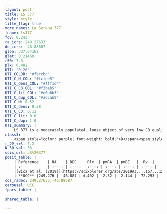```yaml
---
layout: post
title: LS 377
style: style
title_flag: true
more_names: La Serena 377
fname: ls377
fov: 0.243
ra_icrs: 249.27633
de_icrs: -46.88687
glon: 337.64162
glat: 0.21469
r50: 7.3
plx: 0.402
UTI: "0.20"
UTI_COLOR: "#fbccbd"
UTI_C_N_COL: "#fcfee5"
UTI_C_dens_COL: "#fff1d4"
UTI_C_C3_COL: "#f3bab5"
UTI_C_lit_COL: "#e0a6b3"
UTI_C_dup_COL: "#a6cab9"
UTI_C_N: 0.52
UTI_C_dens: 0.38
UTI_C_C3: 0.12
UTI_C_lit: 0.0
UTI_C_dup: 1.0
UTI_summary: |
    LS 377 is a moderately populated, loose object of very low C3 quality. It is rarely studied in the literature, with no articles listed in the last 6 years.
class3: |
    <span style="color: purple; font-weight: bold;">D</span><span style="color: red; font-weight: bold;">C</span>
r_50_val: 7.3
N_50_val: 53
scix_url: LS%20377
posit_table: |
    | Reference    | RA    | DEC   | Plx  | pmRA  | pmDE   |  Rv  |
    | :---         | :---: | :---: | :---: | :---: | :---: | :---: |
    |[Bica et al. (2019)](https://scixplorer.org/abs/2019AJ....157...12B) | 249.336 | -46.894 | -- | -- | -- | -- |
    | **UCC** |249.276 | -46.887 | 0.402 | -2.32 | -2.144 | -72.293 | 
cds_radec: 249.27633,-46.88687
carousel: UCC
fpars_table: |
    
shared_table: |
    
---
```

